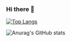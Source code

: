 ### Hi there 👋
[![Top Langs](https://github-readme-stats.vercel.app/api/top-langs/?count_private=true?username=p-miralles)](https://github.com/p-miralles/github-readme-stats)

![Anurag's GitHub stats](https://github-readme-stats.vercel.app/api?count_private=true?username=p-miralles&show_icons=true)
<!--
**p-miralles/p-miralles** is a ✨ _special_ ✨ repository because its `README.md` (this file) appears on your GitHub profile.

Here are some ideas to get you started:

- 🔭 I’m currently working on ...
- 🌱 I’m currently learning ...
- 👯 I’m looking to collaborate on ...
- 🤔 I’m looking for help with ...
- 💬 Ask me about ...
- 📫 How to reach me: ...
- 😄 Pronouns: ...
- ⚡ Fun fact: ...
-->
